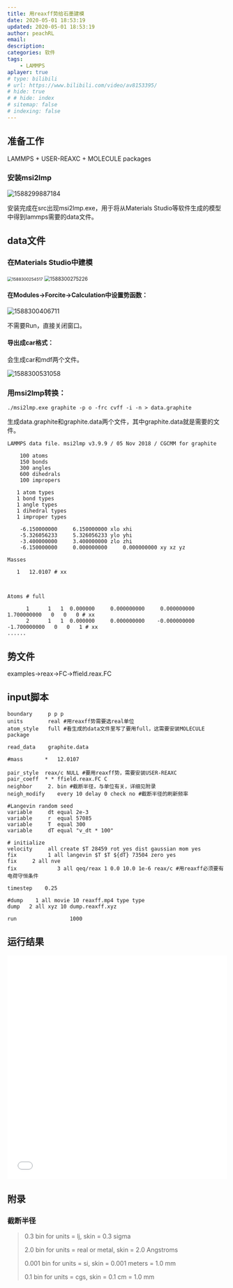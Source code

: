 ```yaml
---
title: 用reaxff势给石墨建模
date: 2020-05-01 18:53:19
updated: 2020-05-01 18:53:19
author: peachRL
email: 
description: 
categories: 软件
tags: 
	- LAMMPS
aplayer: true
# type: bilibili
# url: https://www.bilibili.com/video/av8153395/
# hide: true
# # hide: index
# sitemap: false
# indexing: false
---
```


## 准备工作

 LAMMPS + USER-REAXC  + MOLECULE packages

<!-- more -->

### 安装msi2lmp

![1588299887184](https://image.wanyijizi.com/20200501/1588299887184.png)

安装完成在src出现msi2lmp.exe，用于将从Materials Studio等软件生成的模型中得到lammps需要的data文件。

## data文件 

### 在Materials Studio中建模

<img src="https://image.wanyijizi.com/20200501/1588300254517.png" alt="1588300254517" style="zoom: 67%;" />

<img src="https://image.wanyijizi.com/20200501/1588300275226.png" alt="1588300275226" style="zoom:80%;" />

#### 在Modules→Forcite→Calculation中设置势函数：

![1588300406711](https://image.wanyijizi.com/20200501/1588300406711.png)

不需要Run，直接关闭窗口。

#### 导出成car格式：

会生成car和mdf两个文件。

![1588300531058](https://image.wanyijizi.com/20200501/1588300531058.png)

### 用msi2lmp转换：

```shell
./msi2lmp.exe graphite -p o -frc cvff -i -n > data.graphite
```

生成data.graphite和graphite.data两个文件，其中graphite.data就是需要的文件。

```
LAMMPS data file. msi2lmp v3.9.9 / 05 Nov 2018 / CGCMM for graphite

    100 atoms
    150 bonds
    300 angles
    600 dihedrals
    100 impropers

   1 atom types
   1 bond types
   1 angle types
   1 dihedral types
   1 improper types

    -6.150000000     6.150000000 xlo xhi
    -5.326056233     5.326056233 ylo yhi
    -3.400000000     3.400000000 zlo zhi
    -6.150000000     0.000000000     0.000000000 xy xz yz

Masses

   1   12.0107 # xx



Atoms # full

      1      1   1  0.000000     0.000000000     0.000000000     1.700000000   0   0   0 # xx
      2      1   1  0.000000     0.000000000    -0.000000000    -1.700000000   0   0   1 # xx
......
```



## 势文件

examples→reax→FC→ffield.reax.FC

## input脚本

```
boundary     p p p
units        real #用reaxff势需要选real单位
atom_style   full #看生成的data文件里写了要用full，这需要安装MOLECULE package

read_data	 graphite.data

#mass		*   12.0107

pair_style	reax/c NULL #要用reaxff势，需要安装USER-REAXC
pair_coeff	* * ffield.reax.FC C
neighbor     2. bin #截断半径，与单位有关，详细见附录
neigh_modify	every 10 delay 0 check no #截断半径的刷新频率

#Langevin random seed
variable     dt equal 2e-3
variable     r  equal 57085
variable     T  equal 300
variable     dT equal "v_dt * 100"

# initialize
velocity     all create $T 28459 rot yes dist gaussian mom yes
fix          1 all langevin $T $T ${dT} 73504 zero yes
fix		2 all nve
fix             3 all qeq/reax 1 0.0 10.0 1e-6 reax/c #用reaxff必须要有电荷守恒条件

timestep	0.25

#dump    1 all movie 10 reaxff.mp4 type type
dump   2 all xyz 10 dump.reaxff.xyz

run                 1000
```

## 运行结果

<iframe src="//player.bilibili.com/player.html?aid=455404859&bvid=BV1a5411x7ZG&cid=185652449&page=1" scrolling="no" border="0" frameborder="no" framespacing="0" allowfullscreen="true" style="width: 512px; height: 512px; max-width: 100%"> </iframe>

## 附录

### 截断半径

> 0.3 bin for units = lj, skin = 0.3 sigma
>
> 2.0 bin for units = real or metal, skin = 2.0 Angstroms
>
> 0.001 bin for units = si, skin = 0.001 meters = 1.0 mm
>
> 0.1 bin for units = cgs, skin = 0.1 cm = 1.0 mm